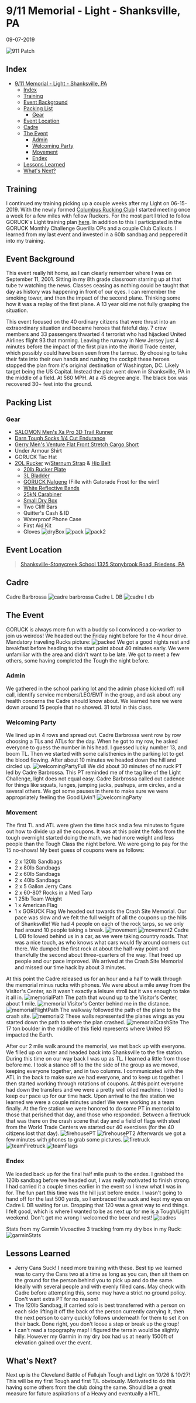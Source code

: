 # 9/11 Memorial - Light - Shanksville, PA
09-07-2019

![911 Patch](911patch.webp "911 Patch")
## Index
- [9/11 Memorial - Light - Shanksville, PA](#911-memorial---light---shanksville-pa)
  - [Index](#index)
  - [Training](#training)
  - [Event Background](#event-background)
  - [Packing List](#packing-list)
    - [Gear](#gear)
  - [Event Location](#event-location)
  - [Cadre](#cadre)
  - [The Event](#the-event)
    - [Admin](#admin)
    - [Welcoming Party](#welcoming-party)
    - [Movement](#movement)
    - [Endex](#endex)
  - [Lessons Learned](#lessons-learned)
  - [What's Next?](#whats-next)

## Training
I continued my training picking up a couple weeks after my Light on 06-15-2019. With the newly formed [Columbus Rucking Club](https://www.facebook.com/columbusruckingclub/) I started meeting once a week for a few miles with fellow Ruckers. For the most part I tried to follow GORUCK's Light training plan [here](https://content.goruck.com/site-content/training-plans/light-training-plan.pdf). In addition to this I participated in the GORUCK Monthly Challenge Guerilla OPs and a couple Club Callouts. I learned from my last event and invested in a 60lb sandbag and peppered it into my training.

## Event Background
This event really hit home, as I can clearly remember where I was on September 11, 2001. Sitting in my 8th grade classroom starring up at that tube tv watching the news. Classes ceasing as nothing could be taught that day as history was happening in front of our eyes. I can remember the smoking tower, and then the impact of the second plane. Thinking some how it was a replay of the first plane. A 13 year old me not fully grasping the situation. 

This event focused on the 40 ordinary citizens that were thrust into an extraordinary situation and became heroes that fateful day. 7 crew members and 33 passengers thwarted 4 terrorist who had hijacked United Airlines flight 93 that morning. Leaving the runway in New Jersey just 4 minutes before the impact of the first plan into the World Trade center, which possibly could have been seen from the tarmac. By choosing to take their fate into their own hands and rushing the cockpit these heroes stopped the plan from it's original destination of Washington, DC. Likely target being the US Capital. Instead the plan went down in Shanksville, PA in the middle of a field. At 560 MPH. At a 45 degree angle. The black box was recovered 30+ feet into the ground.

## Packing List
### Gear
* [SALOMON Men's Xa Pro 3D Trail Runner](https://www.amazon.com/Salomon-Trail-Running-Shoes-black/dp/B01HD6SXWA/ref=pd_rhf_ee_s_rp_c_0_8?_encoding=UTF8&pd_rd_i=B01HD6SXWA&pd_rd_r=0b5cf26b-aea4-4b56-88ec-053ae5091a77&pd_rd_w=tnevL&pd_rd_wg=vvIJG&pf_rd_p=e7de3e41-8621-46b5-8090-e75951bb9b3e&pf_rd_r=BVGQXQYTCJVR1FEYFR5H&psc=1&refRID=BVGQXQYTCJVR1FEYFR5H)
* [Darn Tough Socks 1/4 Cut Endurance](https://darntough.com/collections/mens-endurance/products/1-4-sock-ultralight?variant=30180515271)
* [Gerry Men's Venture Flat Front Stretch Cargo Short](https://www.amazon.com/dp/B07CNWT1RR/ref=twister_B07CNV573K?_encoding=UTF8&psc=1)
* Under Armour Shirt
* GORUCK Tac Hat
* [2OL Rucker](https://www.goruck.com/rucker/) w/[Sternum Strap](https://www.goruck.com/sternum-strap/) & [Hip Belt](https://www.goruck.com/padded-hip-belt/)
  * [20lb Rucker Plate](https://www.goruck.com/ruck-plates-for-rucker/)
  * [3L Bladder](https://www.amazon.com/Source-Tactical-2-Liter-Hydration-Reservoir/dp/B008S9AX0W/ref=sxin_4_ac_d_rm?ac_md=2-1-c291cmNlIGJsYWRkZXIgMmw%3D-ac_d_rm&crid=3IBNXIK9J6I96&keywords=source%2Bbladder&pd_rd_i=B008S9BC02&pd_rd_r=b5cd5b8a-fe03-4ca5-8500-3c51d6db4895&pd_rd_w=MEpFo&pd_rd_wg=3TeUj&pf_rd_p=404c4843-2c96-4d0d-a5fe-2b0598693e61&pf_rd_r=P3GQG5SPQGJWBQVC7N74&qid=1569201055&s=gateway&sprefix=micro%2Busb%2Bhub%2Caps%2C138&th=1&psc=1)
  * [GORUCK Nalgene](https://www.goruck.com/water-bottle-goruck-logo/) (Fille with Gatorade Frost for the win!)
  * [White Reflective Bands](https://www.amazon.com/gp/product/B000KGATL4/ref=ppx_yo_dt_b_search_asin_title?ie=UTF8&psc=1)
  * [25kN Carabiner](https://www.amazon.com/gp/product/B073XS2KLJ/ref=ppx_yo_dt_b_search_asin_title?ie=UTF8&psc=1)
  * [Small Dry Box](https://www.walmart.com/ip/Outdoor-Products-Small-Watertight-Dry-Box-Orange/36547547?athcpid=36547547&athpgid=athenaItemPage&athcgid=null&athznid=PWVUB&athieid=v0&athstid=CS020&athguid=2a5b1dea-8c3-16d22c369dadec&athancid=null&athena=true)
  * Two Cliff Bars
  * Quitter's Cash & ID
  * Waterproof Phone Case
  * First Aid Kit
  * Gloves
  ![dryBox](dryBox.jpg "dryBox")
  ![pack](pack.jpg "pack")
  ![pack2](pack2.jpg "pack2")


## Event Location
>[Shanksville-Stonycreek School
1325 Stonybrook Road, Friedens, PA](https://www.google.com/maps/place/The+Shanksville-Stonycreek+School+District/@40.0163849,-78.9043806,17z/data=!4m5!3m4!1s0x0:0x7afe1999286b9528!8m2!3d40.0151536!4d-78.8989109)

## Cadre
Cadre Barbrossa
![cadre barbrossa](cadreBarbrossa.jpg "cadre barbrossa")
Cadre L DB
![cadre l db](cadreLDB.jpg "cadre l db")

## The Event
GORUCK is always more fun with a buddy so I convinced a co-worker to join us weirdos! We headed out the Friday night before for the 4 hour drive. Mandatory traveling Rucks picture:
![packed](packed.jpg "packed")
We got a good nights rest and breakfast before heading to the start point about 40 minutes early. We were unfamiliar with the area and didn't want to be late. We got to meet a few others, some having completed the Tough the night before.

### Admin
We gathered in the school parking lot and the admin phase kicked off: roll call, identify service members/LEO/EMT in the group, and ask about any health concerns the Cadre should know about. We learned here we were down around 15 people that no showed. 31 total in this class.
### Welcoming Party
We lined up in 4 rows and spread out. Cadre Barbrossa went row by row choosing a TLs and ATLs for the day. When he got to my row, he asked everyone to guess the number in his head. I guessed lucky number 13, and boom TL. Then we started with some calisthenics in the parking lot to get the blood flowing. After about 10 minutes we headed down the hill and circled up.
![welcomingPartyFull](welcomingPartyFull.jpg "welcomingPartyFull")
We did about 30 minutes of no ruck PT led by Cadre Barbrossa. This PT reminded me of the tag line of the Light Challenge, light does not equal easy. Cadre Barbrossa called out cadence for things like squats, lunges, jumping jacks, pushups, arm circles, and a several others. We got some pauses in there to make sure we were appropriately feeling the Good Livin'!
![welcomingParty](welcomingParty.jpg "welcomingParty")

### Movement
The first TL and ATL were given the time hack and a few minutes to figure out how to divide up all the coupons. It was at this point the folks from the tough overnight started doing the math, we had more weight and less people than the Tough Class the night before. We were going to pay for the 15 no-shows! My best guess of coupons were as follows:
* 2 x 120lb Sandbags
* 2 x 80lb Sandbags
* 2 x 60lb Sandbags
* 2 x 40lb Sandbags
* 2 x 5 Gallon Jerry Cans
* 2 x 60-80? Rocks in a Med Tarp
* 1 25lb Team Weight
* 1 x American Flag
* 1 x GORUCK Flag
We headed out towards the Crash Site Memorial. Our pace was slow and we felt the full weight of all the coupons up the hills of Shanksville! We had 4 people on each of the rock tarps, so we only had around 10 people taking a break.
![movement](movement.jpg "movement")
![movement2](movement2.jpg "movement2")
 Cadre L DB followed behind us in a car, as we were taking country roads. That was a nice touch, as who knows what cars would fly around corners out there. 
 We dumped the first rock at about the half-way point and thankfully the second about three-quarters of the way. That freed up people and our pace improved. We arrived at the Crash Site Memorial and missed our time hack by about 3 minutes.

At this point the Cadre released us for an hour and a half to walk through the memorial minus rucks with phones. We were about a mile away from the Visitor's Center, so it wasn't exactly a leisure stroll but it was enough to take it all in.
![memorialPath](memorialPath.jpg "memorialPath")
The path that wound up to the Visitor's Center, about 1 mile.
![memorial](memorial.jpg "memorial")
Visitor's Center behind me in the distance.
![memorialFlightPath](memorialFlightPath.jpg "memorialFlightPath")
The walkway followed the path of the plane to the crash site.
![memorial2](memorial2.jpg "memorial2")
These walls represented the planes wings as you started down the path to where the plan crashed.
![memorialCrashSite](memorialCrashSite.jpg "memorialCrashSite")
The 17 ton boulder in the middle of this field represents where United 93 impacted the Earth.

After our 2 mile walk around the memorial, we met back up with everyone. We filled up on water and headed back into Shanksville to the fire station. During this time on our way back I was up as TL. I learned a little from those before me. I took a stance off to the the side of the group as we moved, keeping everyone together, and in two columns. I communicated with the ATL in the back to make sure we had everyone, and to keep us together. I then started working through rotations of coupons. At this point everyone had down the transfers and we were a pretty well oiled machine. I tried to keep our pace up for our time hack. Upon arrival to the fire station we learned we were a couple minutes under! We were working as a team finally. At the fire station we were honored to do some PT in memorial to those that perished that day, and those who responded. Between a firetruck that was there on the crash scene that day and a field of flags with steel from the World Trade Centers we started our 40 exercises (for the 40 citizens lost that day).
![firehousePT](firehousePT.jpg "firehousePT")
![firehousePT2](firehousePT2.jpg "firehousePT2")
Afterwards we got a few minutes with phones to grab some pictures.
![firetruck](firetruck.jpg "firetruck")
![teamFiretruck](teamFiretruck.jpg "teamFiretruck")
![teamFlags](teamFlags.jpg "teamFlags")

### Endex
We loaded back up for the final half mile push to the endex. I grabbed the 120lb sandbag before we headed out, I was really motivated to finish strong. I had carried it a couple times earlier in the event so I knew what I was in for. The fun part this time was the hill just before endex. I wasn't going to hand off for the last 500 yards, so I embraced the suck and kept my eyes on Cadre L DB waiting for us. Dropping that 120 was a great way to end things. I felt good, which is where I wanted to be as next up for me is a Tough/Light weekend. Don't get me wrong I welcomed the beer and rest! 
![cadres](cadres.jpg "cadres")

Stats from my Garmin Vivoactive 3 tracking from my dry box in my Ruck:
![garminStats](garminStats.png "garminStats")


## Lessons Learned
* Jerry Cans Suck! I need more training with these. Best tip we learned was to carry the Cans two at a time as long as you can, then sit them on the ground for the person behind you to pick up and do the same. Ideally with several people and with evenly filled cans. May check with Cadre before attempting this, some may have a strict no ground policy. Don't want extra PT for no reason!
* The 120lb Sandbag, if carried solo is best transferred with a person on each side lifting it off the back of the person currently carrying it, then the next person to carry quickly follows underneath for them to set it on their back. Done right, you don't loose a step or break up the group!
* I can't read a topography map! I figured the terrain would be slightly hilly. However my Garmin in my dry box had us at nearly 1500ft of elevation gained over the event.
  
## What's Next?
Next up is the Cleveland Battle of Fallujah Tough and Light on 10/26 & 10/27! This will be my first Tough and first T/L obviously. Motivated to do this having some others from the club doing the same. Should be a great measure for future aspirations of a Heavy and eventually a HTL.

